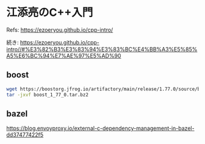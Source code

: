 # 江添亮のC++入門

Refs: <https://ezoeryou.github.io/cpp-intro/>

続き: <https://ezoeryou.github.io/cpp-intro//#%E3%82%B3%E3%83%94%E3%83%BC%E4%BB%A3%E5%85%A5%E6%BC%94%E7%AE%97%E5%AD%90>

## boost

```sh
wget https://boostorg.jfrog.io/artifactory/main/release/1.77.0/source/boost_1_77_0.tar.bz2
tar -jxvf boost_1_77_0.tar.bz2
```

## bazel

<https://blog.envoyproxy.io/external-c-dependency-management-in-bazel-dd37477422f5>
